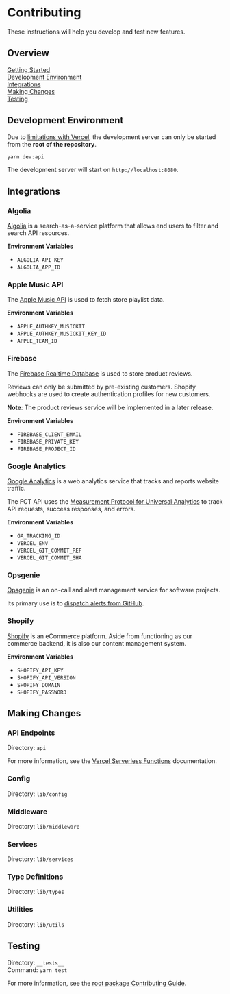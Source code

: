 # Contributing

These instructions will help you develop and test new features.

## Overview

[Getting Started](../../../docs/CONTRIBUTING.md)  
[Development Environment](#development-environment)  
[Integrations](#integrations)  
[Making Changes](#making-changes)  
[Testing](#testing)

## Development Environment

Due to [limitations with Vercel][1], the development server can only be started
from the **root of the repository**.

```zsh
yarn dev:api
```

The development server will start on `http://localhost:8080`.

## Integrations

### Algolia

[Algolia][2] is a search-as-a-service platform that allows end users to filter
and search API resources.

**Environment Variables**

- `ALGOLIA_API_KEY`
- `ALGOLIA_APP_ID`

### Apple Music API

The [Apple Music API][3] is used to fetch store playlist data.

**Environment Variables**

- `APPLE_AUTHKEY_MUSICKIT`
- `APPLE_AUTHKEY_MUSICKIT_KEY_ID`
- `APPLE_TEAM_ID`

### Firebase

The [Firebase Realtime Database][4] is used to store product reviews.

Reviews can only be submitted by pre-existing customers. Shopify webhooks are
used to create authentication profiles for new customers.

**Note**: The product reviews service will be implemented in a later release.

**Environment Variables**

- `FIREBASE_CLIENT_EMAIL`
- `FIREBASE_PRIVATE_KEY`
- `FIREBASE_PROJECT_ID`

### Google Analytics

[Google Analytics][5] is a web analytics service that tracks and reports website
traffic.

The FCT API uses the [Measurement Protocol for Universal Analytics][6] to track
API requests, success responses, and errors.

**Environment Variables**

- `GA_TRACKING_ID`
- `VERCEL_ENV`
- `VERCEL_GIT_COMMIT_REF`
- `VERCEL_GIT_COMMIT_SHA`

### Opsgenie

[Opsgenie][7] is an on-call and alert management service for software projects.

Its primary use is to [dispatch alerts from GitHub][8].

### Shopify

[Shopify][9] is an eCommerce platform. Aside from functioning as our commerce
backend, it is also our content management system.

**Environment Variables**

- `SHOPIFY_API_KEY`
- `SHOPIFY_API_VERSION`
- `SHOPIFY_DOMAIN`
- `SHOPIFY_PASSWORD`

## Making Changes

### API Endpoints

Directory: `api`

For more information, see the [Vercel Serverless Functions][10] documentation.

### Config

Directory: `lib/config`

### Middleware

Directory: `lib/middleware`

### Services

Directory: `lib/services`

### Type Definitions

Directory: `lib/types`

### Utilities

Directory: `lib/utils`

## Testing

Directory: `__tests__`  
Command: `yarn test`

For more information, see the [root package Contributing Guide][11].

[1]: https://github.com/vercel/vercel/discussions/5294#discussioncomment-269338
[2]: https://www.algolia.com/
[3]: https://developer.apple.com/documentation/applemusicapi/
[4]: https://firebase.google.com/docs/database
[5]: https://analytics.google.com/analytics/web/
[6]: https://developers.google.com/analytics/devguides/collection/protocol/v1
[7]: https://www.atlassian.com/software/opsgenie
[8]: https://docs.opsgenie.com/docs/github-integration
[9]: https://www.shopify.com/
[10]: https://vercel.com/docs/serverless-functions/introduction
[11]: ../../../docs/CONTRIBUTING.md#testing
